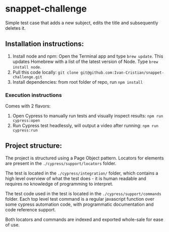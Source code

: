 # snappet-challenge

Simple test case that adds a new subject, edits the title and subsequently deletes it.

## Installation instructions:
1. Install node and npm:
Open the Terminal app and type `brew update`. This updates Homebrew with a list of the latest version of Node.
Type `brew install node`.
2. Pull this code locally:
`git clone git@github.com:Ivan-Cristian/snappet-challenge.git`
3. Install dependencies:
from root folder of repo, run `npm install`

### Execution instructions
Comes with 2 flavors:
1. Open Cypress to manually run tests and visually inspect results: `npm run cypress:open`
2. Run Cypress test headlessly, will output a video after running: `npm run cypress:run`

## Project structure:
The project is structured using a Page Object pattern. Locators for elements are present in the `./cypress/support/locators` folder.

The test is located in the `./cypress/integration/` folder, which contains a high level overview of what the test does - it is human readable and requires no knowledge of programming to interpret.

The test code used in the test is located in the `./cypress/support/commands` folder. Each top level test command is a regular javascript function over some cypress automation code, with programmatic documentation and code reference support.

Both locators and commands are indexed and exported whole-sale for ease of use.

